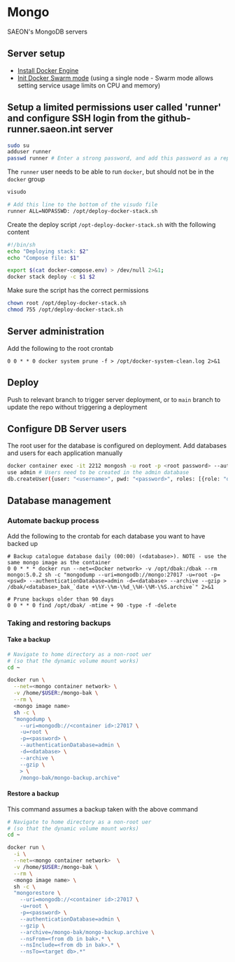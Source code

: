 # Mongo
SAEON's MongoDB servers

## Server setup

- [Install Docker Engine](https://docs.docker.com/engine/install/centos/)
- [Init Docker Swarm mode](https://docs.docker.com/engine/swarm/swarm-tutorial/create-swarm/) (using a single node - Swarm mode allows setting service usage limits on CPU and memory)

## Setup a limited permissions user called 'runner' and configure SSH login from the github-runner.saeon.int server
```sh
sudo su
adduser runner
passwd runner # Enter a strong password, and add this password as a repository secret
```

The `runner` user needs to be able to run `docker`, but should not be in the `docker` group

```sh
visudo

# Add this line to the bottom of the visudo file
runner ALL=NOPASSWD: /opt/deploy-docker-stack.sh
```

Create the deploy script `/opt-deploy-docker-stack.sh` with the following content

```sh
#!/bin/sh
echo "Deploying stack: $2"
echo "Compose file: $1"

export $(cat docker-compose.env) > /dev/null 2>&1;
docker stack deploy -c $1 $2
```

Make sure the script has the correct permissions

```sh
chown root /opt/deploy-docker-stack.sh 
chmod 755 /opt/deploy-docker-stack.sh
```

## Server administration
Add the following to the root crontab
```
0 0 * * 0 docker system prune -f > /opt/docker-system-clean.log 2>&1
```

## Deploy
Push to relevant branch to trigger server deployment, or to `main` branch to update the repo without triggering a deployment 

## Configure DB Server users
The root user for the database is configured on deployment. Add databases and users for each application manually

```sh
docker container exec -it 2212 mongosh -u root -p <root password> --authenticationDatabase admin
use admin # Users need to be created in the admin database
db.createUser({user: "<username>", pwd: "<password>", roles: [{role: "dbOwner", db: "<database>"}]})
```

## Database management
### Automate backup process
Add the following to the crontab for each database you want to have backed up

```
# Backup catalogue database daily (00:00) (<database>). NOTE - use the same mongo image as the container
0 0 * * * docker run --net=<Docker network> -v /opt/dbak:/dbak --rm mongo:5.0.2 sh -c "mongodump --uri=mongodb://mongo:27017 -u=root -p=<pswd> --authenticationDatabase=admin -d=<database> --archive --gzip > /dbak/<database>_bak_`date +\%Y-\%m-\%d_\%H-\%M-\%S.archive`" 2>&1

# Prune backups older than 90 days
0 0 * * 0 find /opt/dbak/ -mtime + 90 -type -f -delete
```

### Taking and restoring backups
#### Take a backup
```sh
# Navigate to home directory as a non-root uer
# (so that the dynamic volume mount works)
cd ~

docker run \
  --net=<mongo container network> \
  -v /home/$USER:/mongo-bak \
  --rm \
  <mongo image name>
  sh -c \
  "mongodump \
    --uri=mongodb://<container id>:27017 \
    -u=root \
    -p=<password> \
    --authenticationDatabase=admin \
    -d=<database> \
    --archive \
    --gzip \
    > \
    /mongo-bak/mongo-backup.archive"
```

#### Restore a backup
This command assumes a backup taken with the above command
```sh
# Navigate to home directory as a non-root uer
# (so that the dynamic volume mount works)
cd ~

docker run \
  -i \
  --net=<mongo container network>  \
  -v /home/$USER:/mongo-bak \
  --rm \
  <mongo image name> \
  sh -c \
  "mongorestore \
    --uri=mongodb://<container id>:27017 \
    -u=root \
    -p=<password> \
    --authenticationDatabase=admin \
    --gzip \
    --archive=/mongo-bak/mongo-backup.archive \
    --nsFrom=<from db in bak>.* \
    --nsInclude=<from db in bak>.* \
    --nsTo=<target db>.*" 
```